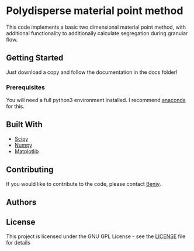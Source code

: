 # Polydisperse material point method

This code implements a basic two dimensional material point method, with additional functionality to additionally calculate segregation during granular flow.

## Getting Started

Just download a copy and follow the documentation in the docs folder!

### Prerequisites

You will need a full python3 environment installed. I recommend [anaconda](https://www.anaconda.com/download/) for this.


## Built With

* [Scipy](https://www.scipy.org/)
* [Numpy](http://www.numpy.org/)
* [Matplotlib](https://matplotlib.org/)

## Contributing

<!-- Please read [CONTRIBUTING.md](https://gist.github.com/PurpleBooth/b24679402957c63ec426) for details on our code of conduct, and the process for submitting pull requests to us. -->
If you would like to contribute to the code, please contact [Benjy](benjy.marks@sydney.edu.au).


<!-- ## Versioning

We use [SemVer](http://semver.org/) for versioning. For the versions available, see the [tags on this repository](https://github.com/your/project/tags). -->

## Authors

<!-- * **Benjy Marks** - *Initial work* - [PurpleBooth](https://github.com/PurpleBooth) -->

<!-- See also the list of [contributors](https://github.com/your/project/contributors) who participated in this project. -->

## License

This project is licensed under the GNU GPL License - see the [LICENSE](LICENSE) file for details

<!-- ## Acknowledgments

* Hat tip to anyone who's code was used
* Inspiration
* etc -->
